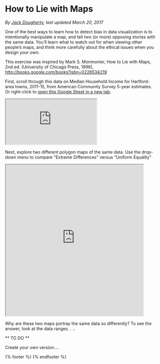 # How to Lie with Maps
*By [Jack Dougherty](../../introduction/who.md), last updated March 20, 2017*

One of the best ways to learn how to detect bias in data visualization is to intentionally manipulate a map, and tell two (or more) opposing stories with the same data. You’ll learn what to watch out for when viewing other people’s maps, and think more carefully about the ethical issues when you design your own.

This exercise was inspired by Mark S. Monmonier, How to Lie with Maps, 2nd ed. (University of Chicago Press, 1996), http://books.google.com/books?isbn=0226534219

First, scroll through this data on Median Household Income for Hartford-area towns, 2011-15, from American Community Survey 5-year estimates. Or right-click to [open this Google Sheet in a new tab](https://docs.google.com/spreadsheets/d/13bFHsXJtADIkUCGgjpO76RjrV0OAu62hzK-J3bXEVsk/edit#gid=556312122).

<iframe src="https://docs.google.com/spreadsheets/d/13bFHsXJtADIkUCGgjpO76RjrV0OAu62hzK-J3bXEVsk/pubhtml?gid=556312122&amp;single=true&amp;widget=true&amp;headers=false"></iframe>

Next, explore two different polygon maps of the same data. Use the drop-down menu to compare "Extreme Differences" versus "Uniform Equality"

<iframe src="https://jackdougherty.github.io/leaflet-how-to-lie-with-maps/" width="90%" height="500"></iframe>

Why are these two maps portray the same data so differently? To see the answer, look at the data ranges. . ..

** TO DO **

Create your own version....


{% footer %}
{% endfooter %}
